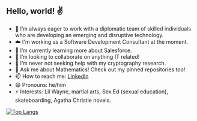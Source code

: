 ## Hello, world! ✌️ 

<!--
**zabeerrahman/zabeerrahman** is a ✨ _special_ ✨ repository because its `README.md` (this file) appears on your GitHub profile.

Here are some ideas to get you started:
-->
- 🔭 I’m always eager to work with a diplomatic team of skilled individuals who are developing an emerging and disruptive technology.
- ☁️ I'm working as a Software Development Consultant at the moment.
- 🌱 I’m currently learning more about Salesforce.
- 👯 I’m looking to collaborate on anything IT related!
- 🤔 I’m never not seeking help with my cryptography research.
- 💬 Ask me about Mathematics! Check out my pinned repositories too!
- 📫 How to reach me: [LinkedIn](https://www.linkedin.com/in/zabeer-rahman/ "Zab's LinkedIn")
- 😄 Pronouns: he/him
- ⚡ Interests: Lil Wayne, martial arts, Sex Ed (sexual education), skateboarding, Agatha Christie novels.

<!-- 

[![Zab's GitHub stats](https://github-readme-stats.vercel.app/api?username=zabeerrahman&include_all_commits=true&show_icons=true&theme=tokyonight)](https://github.com/anuraghazra/github-readme-stats)

-->


[![Top Langs](https://github-readme-stats.vercel.app/api/top-langs/?username=zabeerrahman&langs_count=9&hide=tex&layout=compact&theme=tokyonight)](https://github.com/anuraghazra/github-readme-stats)

